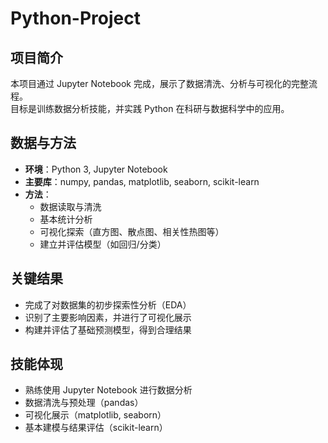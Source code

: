 # Python-Project
## 项目简介
本项目通过 Jupyter Notebook 完成，展示了数据清洗、分析与可视化的完整流程。  
目标是训练数据分析技能，并实践 Python 在科研与数据科学中的应用。

## 数据与方法
- **环境**：Python 3, Jupyter Notebook
- **主要库**：numpy, pandas, matplotlib, seaborn, scikit-learn
- **方法**：
  - 数据读取与清洗
  - 基本统计分析
  - 可视化探索（直方图、散点图、相关性热图等）
  - 建立并评估模型（如回归/分类）

## 关键结果
- 完成了对数据集的初步探索性分析（EDA）
- 识别了主要影响因素，并进行了可视化展示
- 构建并评估了基础预测模型，得到合理结果

## 技能体现
- 熟练使用 Jupyter Notebook 进行数据分析
- 数据清洗与预处理（pandas）
- 可视化展示（matplotlib, seaborn）
- 基本建模与结果评估（scikit-learn）
